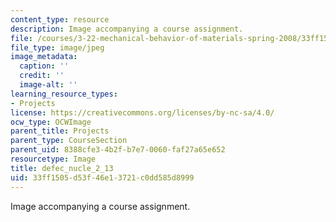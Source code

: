 ```yaml
---
content_type: resource
description: Image accompanying a course assignment.
file: /courses/3-22-mechanical-behavior-of-materials-spring-2008/33ff1505d53f46e13721c0dd585d8999_defec_nucle_2_13.jpg
file_type: image/jpeg
image_metadata:
  caption: ''
  credit: ''
  image-alt: ''
learning_resource_types:
- Projects
license: https://creativecommons.org/licenses/by-nc-sa/4.0/
ocw_type: OCWImage
parent_title: Projects
parent_type: CourseSection
parent_uid: 8388cfe3-4b2f-b7e7-0060-faf27a65e652
resourcetype: Image
title: defec_nucle_2_13
uid: 33ff1505-d53f-46e1-3721-c0dd585d8999
---
```

Image accompanying a course assignment.